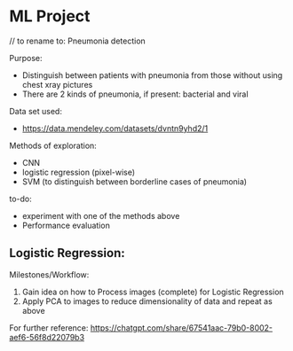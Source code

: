 # ML Project
// to rename to: Pneumonia detection

Purpose:
- Distinguish between patients with pneumonia from those without using chest xray pictures
- There are 2 kinds of pneumonia, if present: bacterial and viral

Data set used:
- https://data.mendeley.com/datasets/dvntn9yhd2/1

Methods of exploration:
- CNN 
- logistic regression (pixel-wise)
- SVM (to distinguish between borderline cases of pneumonia)

to-do:
- experiment with one of the methods above
- Performance evaluation

Logistic Regression:
- 

Milestones/Workflow:
1. Gain idea on how to Process images (complete) for Logistic Regression
2. Apply PCA to images to reduce dimensionality of data and repeat as above

For further reference: https://chatgpt.com/share/67541aac-79b0-8002-aef6-56f8d22079b3 